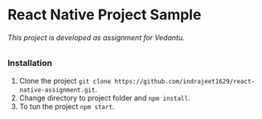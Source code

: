 # React Native Project Sample
###### This project is developed as assignment  for Vedantu.
### Installation
1. Clone the project `git clone https://github.com/indrajeet1629/react-native-assignment.git`.
2. Change directory to project folder and `npm install`.
3. To tun the project `npm start`.
